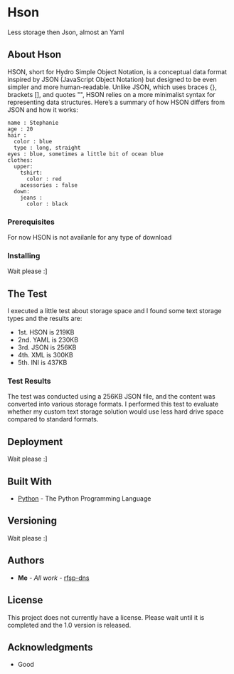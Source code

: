 # Hson
Less storage then Json, almost an Yaml

## About Hson

HSON, short for Hydro Simple Object Notation, is a conceptual data format inspired by JSON (JavaScript Object Notation) but designed to be even simpler and more human-readable. Unlike JSON, which uses braces {}, brackets [], and quotes "", HSON relies on a more minimalist syntax for representing data structures. Here’s a summary of how HSON differs from JSON and how it works:

```
name : Stephanie
age : 20
hair :
  color : blue
  type : long, straight
eyes : blue, sometimes a little bit of ocean blue
clothes:
  upper:
    tshirt:
      color : red
    acessories : false
  down:
    jeans :
      color : black
```

### Prerequisites

For now HSON is not availanle for any type of download

### Installing

Wait please :]

## The Test

I executed a little test about storage space and I found some text storage types and the results are:

* 1st. HSON is 219KB
* 2nd. YAML is 230KB
* 3rd. JSON is 256KB
* 4th. XML is 300KB
* 5th. INI is 437KB

### Test Results

The test was conducted using a 256KB JSON file, and the content was converted into various storage formats. I performed this test to evaluate whether my custom text storage solution would use less hard drive space compared to standard formats.

## Deployment

Wait please :]

## Built With

* [Python](https://www.python.org) - The Python Programming Language

## Versioning

Wait please :]

## Authors

* **Me** - *All work* - [rfsp-dns](https://github.com/rfsp-dns)

## License

This project does not currently have a license. Please wait until it is completed and the 1.0 version is released.

## Acknowledgments

* Good
